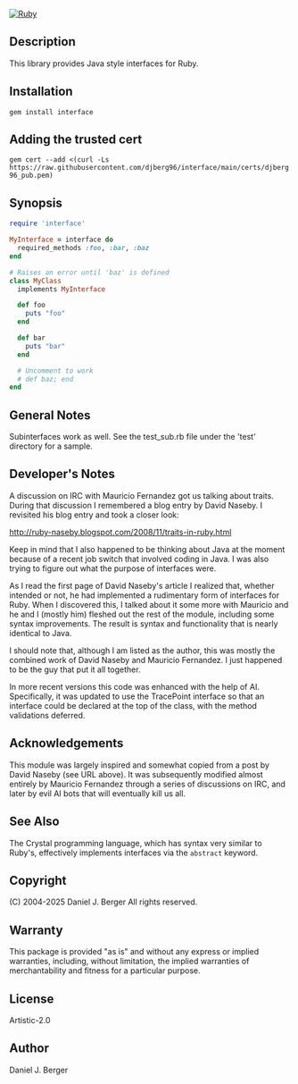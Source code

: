 [![Ruby](https://github.com/djberg96/interface/actions/workflows/ruby.yml/badge.svg)](https://github.com/djberg96/interface/actions/workflows/ruby.yml)

## Description
This library provides Java style interfaces for Ruby.

## Installation
`gem install interface`

## Adding the trusted cert
`gem cert --add <(curl -Ls https://raw.githubusercontent.com/djberg96/interface/main/certs/djberg96_pub.pem)`

## Synopsis
```ruby
require 'interface'

MyInterface = interface do
  required_methods :foo, :bar, :baz
end

# Raises an error until 'baz' is defined
class MyClass
  implements MyInterface

  def foo
    puts "foo"
  end

  def bar
    puts "bar"
  end

  # Uncomment to work
  # def baz; end
end
```
   
## General Notes
Subinterfaces work as well. See the test_sub.rb file under the 'test'
directory for a sample.

## Developer's Notes
A discussion on IRC with Mauricio Fernandez got us talking about traits.
During that discussion I remembered a blog entry by David Naseby. I 
revisited his blog entry and took a closer look:

http://ruby-naseby.blogspot.com/2008/11/traits-in-ruby.html

Keep in mind that I also happened to be thinking about Java at the moment
because of a recent job switch that involved coding in Java. I was also
trying to figure out what the purpose of interfaces were.

As I read the first page of David Naseby's article I realized that,
whether intended or not, he had implemented a rudimentary form of interfaces
for Ruby. When I discovered this, I talked about it some more with Mauricio
and he and I (mostly him) fleshed out the rest of the module, including some
syntax improvements. The result is syntax and functionality that is nearly
identical to Java.

I should note that, although I am listed as the author, this was mostly the
combined work of David Naseby and Mauricio Fernandez. I just happened to be
the guy that put it all together.

In more recent versions this code was enhanced with the help of AI.
Specifically, it was updated to use the TracePoint interface so that an
interface could be declared at the top of the class, with the method
validations deferred.

## Acknowledgements
This module was largely inspired and somewhat copied from a post by
David Naseby (see URL above). It was subsequently modified almost entirely
by Mauricio Fernandez through a series of discussions on IRC, and later
by evil AI bots that will eventually kill us all.

## See Also
The Crystal programming language, which has syntax very similar to Ruby's,
effectively implements interfaces via the `abstract` keyword.
	
## Copyright
(C) 2004-2025 Daniel J. Berger
All rights reserved.
	
## Warranty
This package is provided "as is" and without any express or
implied warranties, including, without limitation, the implied
warranties of merchantability and fitness for a particular purpose.
	
## License
Artistic-2.0
	
## Author
Daniel J. Berger
